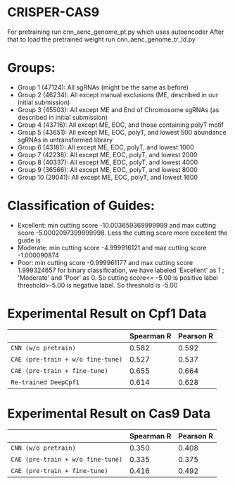 # CRISPER-CAS9

For pretraining run cnn_aenc_genome_pt.py which uses autoencoder
After that to load the pretrained weight run cnn_aenc_genome_tr_ld.py

# Groups:

- Group 1 (47124): All sgRNAs (might be the same as before)
- Group 2 (46234): All except manual exclusions (ME, described in our initial submission)
- Group 3 (45503): All except ME and End of Chromosome sgRNAs (as described in initial submission)
- Group 4 (43716): All except ME, EOC, and those containing polyT motif 
- Group 5 (43651): All except ME, EOC, polyT, and lowest 500 abundance sgRNAs in untransformed library
- Group 6 (43181): All except ME, EOC, polyT, and lowest 1000
- Group 7 (42238): All except ME, EOC, polyT, and lowest 2000  
- Group 8 (40337): All except ME, EOC, polyT, and lowest 4000  
- Group 9 (36566): All except ME, EOC, polyT, and lowest 8000 
- Group 10 (29041): All except ME, EOC, polyT, and lowest 1600

# Classification of Guides:
- Excellent: min cutting score -10.003659369999999 and max cutting score  -5.0002097399999998. Less the cutting score more                  excellent the guide is
- Moderate: min cutting score -4.999916121 and max cutting score -1.000090874 
- Poor: min cutting score -0.999961177 and max cutting score 1.999324657
for binary classification, we have labeled 'Excellent' as 1 ; 'Moderate' and 'Poor' as 0. So cutting score<= -5.00 is positive label threshold>-5.00 is negative label. So threshold is -5.00

# Experimental Result on Cpf1 Data

|  | Spearman R | Pearson R |  
| --- | --- | --- |
| `CNN (w/o pretrain)` | 0.582 |  0.592 |
| `CAE (pre-train + w/o fine-tune)` | 0.527 | 0.537 |
| `CAE (pre-train + fine-tune)` | 0.655 |  0.664 |
| `Re-trained DeepCpf1` | 0.614 |  0.628 |

# Experimental Result on Cas9 Data

|  | Spearman R | Pearson R |  
| --- | --- | --- |
| `CNN (w/o pretrain)` | 0.350 |  0.408 |
| `CAE (pre-train + w/o fine-tune)` | 0.335 | 0.375 |
| `CAE (pre-train + fine-tune)` | 0.416 | 0.492  |
